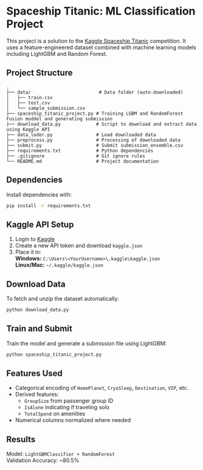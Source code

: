 # Spaceship Titanic: ML Classification Project

This project is a solution to the [Kaggle Spaceship Titanic](https://www.kaggle.com/competitions/spaceship-titanic) competition. It uses a feature-engineered dataset combined with machine learning models including LightGBM and Random Forest.

## Project Structure

```
.
├── data/                         # Data folder (auto-downloaded)
│   ├── train.csv
│   ├── test.csv
│   └── sample_submission.csv
├── spaceship_titanic_project.py # Training LGBM and RandomForest Fusion moddel and generating submission
├── download_data.py             # Script to download and extract data using Kaggle API
├── data_loder.py                # Load downloaded data
├── preprocess.py                # Processing of downloaded data
├── submit.py                    # Submit submission_ensemble.csv
├── requirements.txt             # Python dependencies
├── .gitignore                   # Git ignore rules
└── README.md                    # Project documentation

```

## Dependencies

Install dependencies with:

```bash
pip install -r requirements.txt
```

## Kaggle API Setup

1. Login to [Kaggle](https://www.kaggle.com/account)
2. Create a new API token and download `kaggle.json`
3. Place it in:\
   **Windows:** `C:\Users\<YourUsername>\.kaggle\kaggle.json`\
   **Linux/Mac:** `~/.kaggle/kaggle.json`

## Download Data

To fetch and unzip the dataset automatically:

```bash
python download_data.py
```

## Train and Submit

Train the model and generate a submission file using LightGBM:

```bash
python spaceship_titanic_project.py
```

## Features Used

- Categorical encoding of `HomePlanet`, `CryoSleep`, `Destination`, `VIP`, etc.
- Derived features:
  - `GroupSize` from passenger group ID
  - `IsAlone` indicating if traveling solo
  - `TotalSpend` on amenities
- Numerical columns normalized where needed

## Results

Model: `LightGBMClassifier + RandomForest`\
Validation Accuracy: \~80.5%



